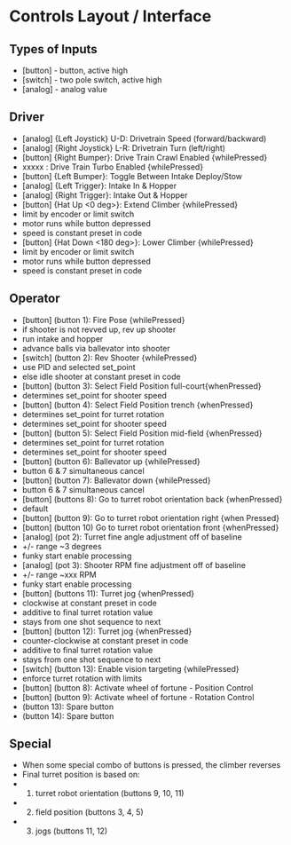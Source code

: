 # Controls Layout / Interface

## Types of Inputs
- [button] - button, active high
- [switch] - two pole switch, active high
- [analog] - analog value

## Driver
- [analog] {Left Joystick}  U-D: Drivetrain Speed (forward/backward)
- [analog] {Right Joystick} L-R: Drivetrain Turn (left/right)
- [button] {Right Bumper}: Drive Train Crawl Enabled {whilePressed}
- xxxxx : Drive Train Turbo Enabled {whilePressed}
- [button] {Left Bumper}: Toggle Between Intake Deploy/Stow
- [analog] {Left Trigger}: Intake In & Hopper
- [analog] {Right Trigger}: Intake Out & Hopper
- [button] {Hat Up <0 deg>}: Extend Climber {whilePressed}
- limit by encoder or limit switch
- motor runs while button depressed
- speed is constant preset in code
- [button] {Hat Down <180 deg>}: Lower Climber {whilePressed}
- limit by encoder or limit switch
- motor runs while button depressed
- speed is constant preset in code

## Operator
- [button] (button 1): Fire Pose {whilePressed}
- if shooter is not revved up, rev up shooter
- run intake and hopper
- advance balls via ballevator into shooter
- [switch] (button 2): Rev Shooter {whilePressed}
- use PID and selected set_point
- else idle shooter at constant preset in code
- [button] (button 3): Select Field Position full-court{whenPressed}
- determines set_point for shooter speed
- [button] (button 4): Select Field Position trench {whenPressed}
- determines set_point for turret rotation
- determines set_point for shooter speed
- [button] (button 5): Select Field Position mid-field {whenPressed}
- determines set_point for turret rotation
- determines set_point for shooter speed
- [button] (button 6): Ballevator up {whilePressed}
- button 6 & 7 simultaneous cancel
- [button] (button 7): Ballevator down {whilePressed}
- button 6 & 7 simultaneous cancel
- [button] (buttons 8): Go to turret robot orientation back {whenPressed}
- default
- [button] (button 9): Go to turret robot orientation right {when Pressed}
- [button] (button 10) Go to turret robot orientation front {whenPressed}
- [analog] (pot 2): Turret fine angle adjustment off of baseline
- +/- range ~3 degrees
- funky start enable processing
- [analog] (pot 3): Shooter RPM fine adjustment off of baseline
- +/- range ~xxx RPM
- funky start enable processing
- [button] (buttons 11): Turret jog {whenPressed}
- clockwise at constant preset in code
- additive to final turret rotation value
- stays from one shot sequence to next
- [button] (button 12): Turret jog {whenPressed}
- counter-clockwise at constant preset in code
- additive to final turret rotation value
- stays from one shot sequence to next
- [switch] (button 13): Enable vision targeting {whilePressed}
- enforce turret rotation with limits
- [button] (button 8): Activate wheel of fortune - Position Control
- [button] (button 9): Activate wheel of fortune - Rotation Control
- (button 13): Spare button
- (button 14): Spare button

## Special
- When some special combo of buttons is pressed, the climber reverses
- Final turret position is based on:
- 1. turret robot orientation (buttons 9, 10, 11)
- 2. field position (buttons 3, 4, 5)
- 3. jogs (buttons 11, 12)
